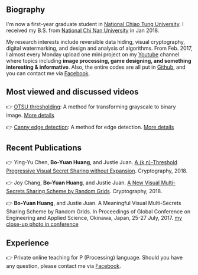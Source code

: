 ## Biography
I'm now a first-year graduate student in [National Chiao Tung University](https://www.nctu.edu.tw/). I received my B.S. from [National Chi Nan University](https://www.ncnu.edu.tw/ncnuweb/) in Jan 2018.

My research interests include reversible data hiding, visual cryptography, digital watermarking, and design and analysis of algorithms. From Feb. 2017, I almost every Monday upload one mini project on my [Youtube](https://www.youtube.com/channel/UCmVQun_KSwvPnRBDWSX8gRw/featured) channel where topics including **image processing, game designing, and something interesting & informative**. Also, the entire codes are all put in [Github](https://github.com/hbyacademic), and you can contact me via [Facebook](https://www.facebook.com/HBY.academic).
 
## Most viewed and discussed videos
👉 [OTSU thresholding](https://www.youtube.com/watch?v=Ofi1Fn18YLc): A method for transforming grayscale to binary image.
    [More details](http://idiot3838.pixnet.net/blog/post/193557941)
    
👉 [Canny edge detection](https://www.youtube.com/watch?v=PtSgA19sC5g): A method for edge detection.
    [More details](http://idiot3838.pixnet.net/blog/post/194161931)

## Recent Publications
👉 Ying-Yu Chen, **Bo-Yuan Huang**, and Justie Juan. [A (k,n)-Threshold Progressive Visual Secret Sharing without Expansion](https://www.mdpi.com/2410-387X/2/4/28). Cryptography, 2018.

👉 Joy Chang, **Bo-Yuan Huang**, and Justie Juan. [A New Visual Multi-Secrets Sharing Scheme by Random Grids](https://www.mdpi.com/2410-387X/2/3/24). Cryptography, 2018.

👉 **Bo-Yuan Huang**, and Justie Juan. A Meaningful Visual Multi-Secrets Sharing Scheme by Random Grids. In Proceedings of Global Conference on Engineering and Applied Science, Okinawa, Japan, 25-27 July, 2017. [my close-up photo in conference](https://www.facebook.com/higher.education.forum/photos/a.1557668754257321/1557675207590009/?type=3&theater)

## Experience
👉 Private online teaching for P (Processing) language. Should you have any question, please contact me via [Facebook](https://www.facebook.com/HBY.academic).
